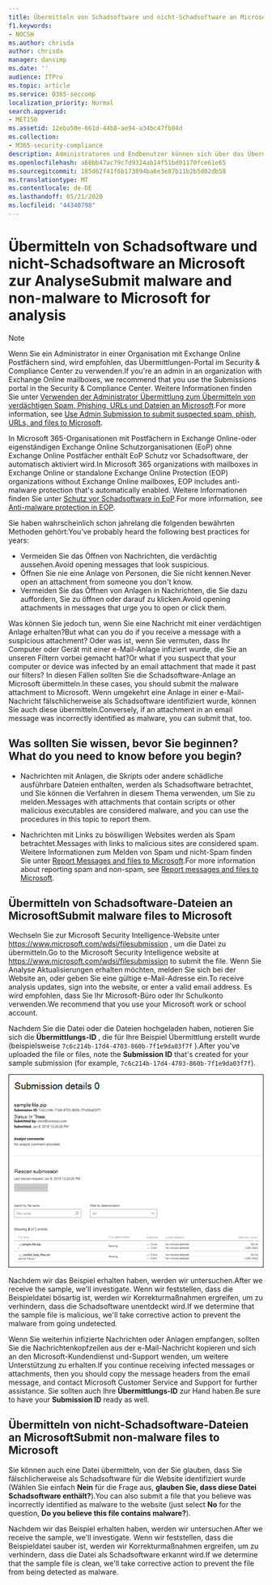 ```yaml
---
title: Übermitteln von Schadsoftware und nicht-Schadsoftware an Microsoft zur Analyse
f1.keywords:
- NOCSH
ms.author: chrisda
author: chrisda
manager: dansimp
ms.date: ''
audience: ITPro
ms.topic: article
ms.service: O365-seccomp
localization_priority: Normal
search.appverid:
- MET150
ms.assetid: 12eba50e-661d-44b8-ae94-a34bc47fb84d
ms.collection:
- M365-security-compliance
description: Administratoren und Endbenutzer können sich über das Übermitteln von nicht erkannter Schadsoftware oder falsch identifizierter Schadsoftware-Anhänge an Microsoft zur Analyse informieren.
ms.openlocfilehash: a68bb47ac79c7d9324ab14f51bd01170fce61e65
ms.sourcegitcommit: 185d62f41f6b173894ba6e3e87b11b2b5d02db58
ms.translationtype: MT
ms.contentlocale: de-DE
ms.lasthandoff: 05/21/2020
ms.locfileid: "44340798"
---
```

# <a name="submit-malware-and-non-malware-to-microsoft-for-analysis"></a><span data-ttu-id="4c555-103">Übermitteln von Schadsoftware und nicht-Schadsoftware an Microsoft zur Analyse</span><span class="sxs-lookup"><span data-stu-id="4c555-103">Submit malware and non-malware to Microsoft for analysis</span></span>

> [!NOTE]
> <span data-ttu-id="4c555-104">Wenn Sie ein Administrator in einer Organisation mit Exchange Online Postfächern sind, wird empfohlen, das Übermittlungen-Portal im Security & Compliance Center zu verwenden.</span><span class="sxs-lookup"><span data-stu-id="4c555-104">If you're an admin in an organization with Exchange Online mailboxes, we recommend that you use the Submissions portal in the Security & Compliance Center.</span></span> <span data-ttu-id="4c555-105">Weitere Informationen finden Sie unter [Verwenden der Administrator Übermittlung zum Übermitteln von verdächtigen Spam, Phishing, URLs und Dateien an Microsoft](admin-submission.md).</span><span class="sxs-lookup"><span data-stu-id="4c555-105">For more information, see [Use Admin Submission to submit suspected spam, phish, URLs, and files to Microsoft](admin-submission.md).</span></span>

<span data-ttu-id="4c555-106">In Microsoft 365-Organisationen mit Postfächern in Exchange Online-oder eigenständigen Exchange Online Schutzorganisationen (EoP) ohne Exchange Online Postfächer enthält EoP Schutz vor Schadsoftware, der automatisch aktiviert wird.</span><span class="sxs-lookup"><span data-stu-id="4c555-106">In Microsoft 365 organizations with mailboxes in Exchange Online or standalone Exchange Online Protection (EOP) organizations without Exchange Online mailboxes, EOP includes anti-malware protection that's automatically enabled.</span></span> <span data-ttu-id="4c555-107">Weitere Informationen finden Sie unter [Schutz vor Schadsoftware in EoP](anti-malware-protection.md).</span><span class="sxs-lookup"><span data-stu-id="4c555-107">For more information, see [Anti-malware protection in EOP](anti-malware-protection.md).</span></span>

<span data-ttu-id="4c555-108">Sie haben wahrscheinlich schon jahrelang die folgenden bewährten Methoden gehört:</span><span class="sxs-lookup"><span data-stu-id="4c555-108">You've probably heard the following best practices for years:</span></span>

- <span data-ttu-id="4c555-109">Vermeiden Sie das Öffnen von Nachrichten, die verdächtig aussehen.</span><span class="sxs-lookup"><span data-stu-id="4c555-109">Avoid opening messages that look suspicious.</span></span>
- <span data-ttu-id="4c555-110">Öffnen Sie nie eine Anlage von Personen, die Sie nicht kennen.</span><span class="sxs-lookup"><span data-stu-id="4c555-110">Never open an attachment from someone you don't know.</span></span>
- <span data-ttu-id="4c555-111">Vermeiden Sie das Öffnen von Anlagen in Nachrichten, die Sie dazu auffordern, Sie zu öffnen oder darauf zu klicken.</span><span class="sxs-lookup"><span data-stu-id="4c555-111">Avoid opening attachments in messages that urge you to open or click them.</span></span>

<span data-ttu-id="4c555-112">Was können Sie jedoch tun, wenn Sie eine Nachricht mit einer verdächtigen Anlage erhalten?</span><span class="sxs-lookup"><span data-stu-id="4c555-112">But what can you do if you receive a message with a suspicious attachment?</span></span> <span data-ttu-id="4c555-113">Oder was ist, wenn Sie vermuten, dass Ihr Computer oder Gerät mit einer e-Mail-Anlage infiziert wurde, die Sie an unseren Filtern vorbei gemacht hat?</span><span class="sxs-lookup"><span data-stu-id="4c555-113">Or what if you suspect that your computer or device was infected by an email attachment that made it past our filters?</span></span> <span data-ttu-id="4c555-114">In diesen Fällen sollten Sie die Schadsoftware-Anlage an Microsoft übermitteln.</span><span class="sxs-lookup"><span data-stu-id="4c555-114">In these cases, you should submit the malware attachment to Microsoft.</span></span> <span data-ttu-id="4c555-115">Wenn umgekehrt eine Anlage in einer e-Mail-Nachricht fälschlicherweise als Schadsoftware identifiziert wurde, können Sie auch diese übermitteln.</span><span class="sxs-lookup"><span data-stu-id="4c555-115">Conversely, if an attachment in an email message was incorrectly identified as malware, you can submit that, too.</span></span>

## <a name="what-do-you-need-to-know-before-you-begin"></a><span data-ttu-id="4c555-116">Was sollten Sie wissen, bevor Sie beginnen?</span><span class="sxs-lookup"><span data-stu-id="4c555-116">What do you need to know before you begin?</span></span>

- <span data-ttu-id="4c555-117">Nachrichten mit Anlagen, die Skripts oder andere schädliche ausführbare Dateien enthalten, werden als Schadsoftware betrachtet, und Sie können die Verfahren in diesem Thema verwenden, um Sie zu melden.</span><span class="sxs-lookup"><span data-stu-id="4c555-117">Messages with attachments that contain scripts or other malicious executables are considered malware, and you can use the procedures in this topic to report them.</span></span>

- <span data-ttu-id="4c555-118">Nachrichten mit Links zu böswilligen Websites werden als Spam betrachtet.</span><span class="sxs-lookup"><span data-stu-id="4c555-118">Messages with links to malicious sites are considered spam.</span></span> <span data-ttu-id="4c555-119">Weitere Informationen zum Melden von Spam und nicht-Spam finden Sie unter [Report Messages and files to Microsoft](report-junk-email-messages-to-microsoft.md).</span><span class="sxs-lookup"><span data-stu-id="4c555-119">For more information about reporting spam and non-spam, see [Report messages and files to Microsoft](report-junk-email-messages-to-microsoft.md).</span></span>

## <a name="submit-malware-files-to-microsoft"></a><span data-ttu-id="4c555-120">Übermitteln von Schadsoftware-Dateien an Microsoft</span><span class="sxs-lookup"><span data-stu-id="4c555-120">Submit malware files to Microsoft</span></span>

<span data-ttu-id="4c555-121">Wechseln Sie zur Microsoft Security Intelligence-Website unter <https://www.microsoft.com/wdsi/filesubmission> , um die Datei zu übermitteln.</span><span class="sxs-lookup"><span data-stu-id="4c555-121">Go to the Microsoft Security Intelligence website at <https://www.microsoft.com/wdsi/filesubmission> to submit the file.</span></span> <span data-ttu-id="4c555-122">Wenn Sie Analyse Aktualisierungen erhalten möchten, melden Sie sich bei der Website an, oder geben Sie eine gültige e-Mail-Adresse ein.</span><span class="sxs-lookup"><span data-stu-id="4c555-122">To receive analysis updates, sign into the website, or enter a valid email address.</span></span> <span data-ttu-id="4c555-123">Es wird empfohlen, dass Sie Ihr Microsoft-Büro oder Ihr Schulkonto verwenden.</span><span class="sxs-lookup"><span data-stu-id="4c555-123">We recommend that you use your Microsoft work or school account.</span></span>

<span data-ttu-id="4c555-124">Nachdem Sie die Datei oder die Dateien hochgeladen haben, notieren Sie sich die **Übermittlungs-ID** , die für Ihre Beispiel Übermittlung erstellt wurde (beispielsweise `7c6c214b-17d4-4703-860b-7f1e9da03f7f` ).</span><span class="sxs-lookup"><span data-stu-id="4c555-124">After you've uploaded the file or files, note the **Submission ID** that's created for your sample submission (for example, `7c6c214b-17d4-4703-860b-7f1e9da03f7f`).</span></span>

![Übermittlungsdetails auf der Windows Defender Security Intelligence-Website](../../media/EOP-Malware-Protection-Center.png)

<span data-ttu-id="4c555-126">Nachdem wir das Beispiel erhalten haben, werden wir untersuchen.</span><span class="sxs-lookup"><span data-stu-id="4c555-126">After we receive the sample, we'll investigate.</span></span> <span data-ttu-id="4c555-127">Wenn wir feststellen, dass die Beispieldatei bösartig ist, werden wir Korrekturmaßnahmen ergreifen, um zu verhindern, dass die Schadsoftware unentdeckt wird.</span><span class="sxs-lookup"><span data-stu-id="4c555-127">If we determine that the sample file is malicious, we'll take corrective action to prevent the malware from going undetected.</span></span>

<span data-ttu-id="4c555-128">Wenn Sie weiterhin infizierte Nachrichten oder Anlagen empfangen, sollten Sie die Nachrichtenkopfzeilen aus der e-Mail-Nachricht kopieren und sich an den Microsoft-Kundendienst und-Support wenden, um weitere Unterstützung zu erhalten.</span><span class="sxs-lookup"><span data-stu-id="4c555-128">If you continue receiving infected messages or attachments, then you should copy the message headers from the email message, and contact Microsoft Customer Service and Support for further assistance.</span></span> <span data-ttu-id="4c555-129">Sie sollten auch Ihre **Übermittlungs-ID** zur Hand haben.</span><span class="sxs-lookup"><span data-stu-id="4c555-129">Be sure to have your **Submission ID** ready as well.</span></span>

## <a name="submit-non-malware-files-to-microsoft"></a><span data-ttu-id="4c555-130">Übermitteln von nicht-Schadsoftware-Dateien an Microsoft</span><span class="sxs-lookup"><span data-stu-id="4c555-130">Submit non-malware files to Microsoft</span></span>

<span data-ttu-id="4c555-131">Sie können auch eine Datei übermitteln, von der Sie glauben, dass Sie fälschlicherweise als Schadsoftware für die Website identifiziert wurde (Wählen Sie einfach **Nein** für die Frage aus, **glauben Sie, dass diese Datei Schadsoftware enthält?**).</span><span class="sxs-lookup"><span data-stu-id="4c555-131">You can also submit a file that you believe was incorrectly identified as malware to the website (just select **No** for the question, **Do you believe this file contains malware?**).</span></span>

<span data-ttu-id="4c555-132">Nachdem wir das Beispiel erhalten haben, werden wir untersuchen.</span><span class="sxs-lookup"><span data-stu-id="4c555-132">After we receive the sample, we'll investigate.</span></span> <span data-ttu-id="4c555-133">Wenn wir feststellen, dass die Beispieldatei sauber ist, werden wir Korrekturmaßnahmen ergreifen, um zu verhindern, dass die Datei als Schadsoftware erkannt wird.</span><span class="sxs-lookup"><span data-stu-id="4c555-133">If we determine that the sample file is clean, we'll take corrective action to prevent the file from being detected as malware.</span></span>
